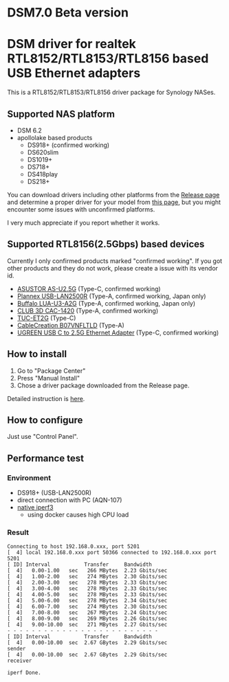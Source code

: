 # DSM7.0 Beta version
 
# DSM driver for realtek RTL8152/RTL8153/RTL8156 based USB Ethernet adapters

This is a RTL8152/RTL8153/RTL8156 driver package for Synology NASes.

## Supported NAS platform

* DSM 6.2
* apollolake based products
    * DS918+ (confirmed working)
    * DS620slim
    * DS1019+
    * DS718+
    * DS418play
    * DS218+

You can download drivers including other platforms from the [Release page](https://github.com/bb-qq/r8152/releases) and determine a proper driver for your model from [this page](https://www.synology.com/en-global/knowledgebase/DSM/tutorial/Compatibility_Peripherals/What_kind_of_CPU_does_my_NAS_have), but you might encounter some issues with unconfirmed platforms.

I very much appreciate if you report whether it works.

## Supported RTL8156(2.5Gbps) based devices

Currently I only confirmed products marked "confirmed working". If you got other products and they do not work, please create a issue with its vendor id.

* [ASUSTOR AS-U2.5G](https://amzn.to/2ZRx1pi) (Type-C, confirmed working)
* [Plannex USB-LAN2500R](https://amzn.to/2ZISyAb) (Type-A, confirmed working, Japan only)
* [Buffalo LUA-U3-A2G](https://amzn.to/36kGQf9) (Type-A, confirmed working, Japan only)
* [CLUB 3D CAC-1420](https://amzn.to/2ZPmzKD) (Type-A, confirmed working)
* [TUC-ET2G](https://amzn.to/2PLmR5v) (Type-C)
* [CableCreation B07VNFLTLD](https://amzn.to/39yfZyj) (Type-A)
* [UGREEN USB C to 2.5G Ethernet Adapter](https://amzn.to/3fzXmfE) (Type-C, confirmed working)

## How to install

1. Go to "Package Center"
2. Press "Manual Install"
3. Chose a driver package downloaded from the Release page.

Detailed instruction is [here](https://www.synology.com/en-us/knowledgebase/SRM/help/SRM/PkgManApp/install_buy).

## How to configure

Just use "Control Panel".

## Performance test

### Environment
* DS918+ (USB-LAN2500R)
* direct connection with PC (AQN-107)
* [native iperf3](http://www.jadahl.com/iperf-arp-scan/DSM_6.2/)
    * using docker causes high CPU load

### Result
````
Connecting to host 192.168.0.xxx, port 5201
[  4] local 192.168.0.xxx port 50366 connected to 192.168.0.xxx port 5201
[ ID] Interval           Transfer     Bandwidth
[  4]   0.00-1.00   sec   266 MBytes  2.23 Gbits/sec
[  4]   1.00-2.00   sec   274 MBytes  2.30 Gbits/sec
[  4]   2.00-3.00   sec   278 MBytes  2.33 Gbits/sec
[  4]   3.00-4.00   sec   278 MBytes  2.33 Gbits/sec
[  4]   4.00-5.00   sec   278 MBytes  2.33 Gbits/sec
[  4]   5.00-6.00   sec   278 MBytes  2.34 Gbits/sec
[  4]   6.00-7.00   sec   274 MBytes  2.30 Gbits/sec
[  4]   7.00-8.00   sec   267 MBytes  2.24 Gbits/sec
[  4]   8.00-9.00   sec   269 MBytes  2.26 Gbits/sec
[  4]   9.00-10.00  sec   271 MBytes  2.27 Gbits/sec
- - - - - - - - - - - - - - - - - - - - - - - - -
[ ID] Interval           Transfer     Bandwidth
[  4]   0.00-10.00  sec  2.67 GBytes  2.29 Gbits/sec                  sender
[  4]   0.00-10.00  sec  2.67 GBytes  2.29 Gbits/sec                  receiver

iperf Done.
````
